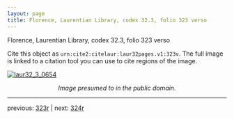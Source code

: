 ```yaml
---
layout: page
title: Florence, Laurentian Library, codex 32.3, folio 323 verso
---
```


Florence, Laurentian Library, codex 32.3, folio 323 verso

Cite this object as `urn:cite2:citelaur:laur32pages.v1:323v`.  The full image is linked to a citation tool you can use to cite regions of the image.

[![laur32_3_0654](http://www.homermultitext.org/iipsrv?IIIF=/project/homer/pyramidal/deepzoom/citelaur/laur32imgs/v1/laur32_3_0654.tif/full/800,/0/default.jpg)](http://www.homermultitext.org/ict2/?urn=urn:cite2:citelaur:laur32imgs.v1:laur32_3_0654) 

<p style="text-align: center; font-style: italic;">Image presumed to in the public domain.</p>

---

previous: [323r](../323r/) | next: [324r](../324r/)